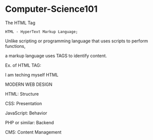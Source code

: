 # Computer-Science101

The HTML Tag

<html>
  <head>
    <title>The HTML Tag</title>
  </head>
  <body>
    
    HTML - HyperText Markup Language;

Unlike scripting or programming language that uses scripts to perform functions,

a markup language uses TAGS to identify content.

Ex. of HTML TAG: 
<p> I am teching myself HTML</p>

  </body>
</html>

MODERN WEB DESIGN

HTML: Structure

CSS: Presentation

JavaScript: Behavior

PHP or similar: Backend

CMS: Content Management

